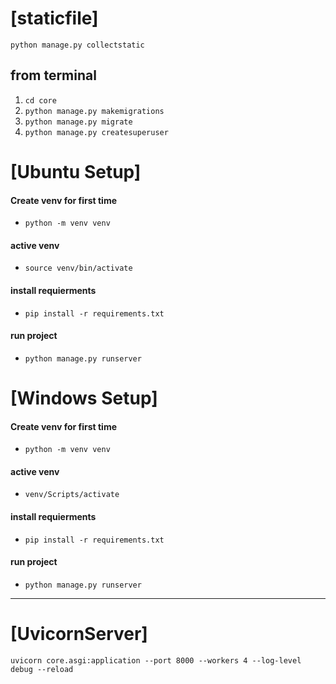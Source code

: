 # [staticfile]
`python manage.py collectstatic`


## from terminal
1. `cd core`
2. `python manage.py makemigrations`
3. `python manage.py migrate`
4. `python manage.py createsuperuser`

# [Ubuntu Setup]
#### **Create venv for first time**
- `python -m venv venv`
#### **active venv**
- `source venv/bin/activate`
#### **install requierments**
 - `pip install -r requirements.txt`
#### **run project**
 - `python manage.py runserver`

# [Windows Setup]
#### **Create venv for first time**
- `python -m venv venv`
#### **active venv**
- `venv/Scripts/activate`
#### **install requierments**
 - `pip install -r requirements.txt`
#### **run project**
 - `python manage.py runserver`

-------
# [UvicornServer]
`uvicorn core.asgi:application --port 8000 --workers 4 --log-level debug --reload`
